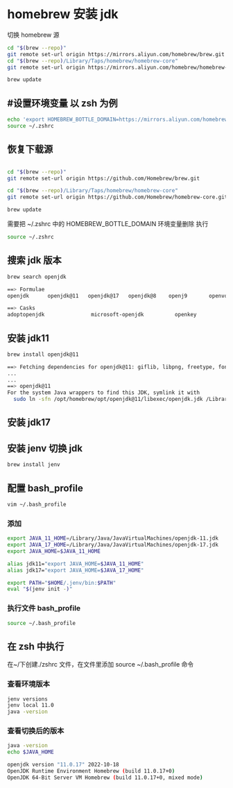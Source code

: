 # homebrew 安装 jdk

切换 homebrew 源

```sh
cd "$(brew --repo)"
git remote set-url origin https://mirrors.aliyun.com/homebrew/brew.git
cd "$(brew --repo)/Library/Taps/homebrew/homebrew-core"
git remote set-url origin https://mirrors.aliyun.com/homebrew/homebrew-core.git

brew update

```

## #设置环境变量 以 zsh 为例

```sh
echo 'export HOMEBREW_BOTTLE_DOMAIN=https://mirrors.aliyun.com/homebrew/homebrew-bottles' >> ~/.zshrc
source ~/.zshrc
```

## 恢复下载源

```sh

cd "$(brew --repo)"
git remote set-url origin https://github.com/Homebrew/brew.git

cd "$(brew --repo)/Library/Taps/homebrew/homebrew-core"
git remote set-url origin https://github.com/Homebrew/homebrew-core.git

brew update
```

需要把 ~/.zshrc 中的 HOMEBREW_BOTTLE_DOMAIN 环境变量删除
执行

```sh
source ~/.zshrc
```

## 搜索 jdk 版本

```sh
brew search openjdk
```

```sh
==> Formulae
openjdk      openjdk@11   openjdk@17   openjdk@8    openj9       openvdb

==> Casks
adoptopenjdk               microsoft-openjdk          openkey
```

## 安装 jdk11

```sh
brew install openjdk@11
```

```sh
==> Fetching dependencies for openjdk@11: giflib, libpng, freetype, fontconfig, pcre2, gettext, glib, xorgproto, libxau, libxdmcp, libxcb, libx11, libxext, libxrender, lzo, pixman, cairo, graphite2, icu4c, harfbuzz, jpeg-turbo, lz4, xz, zstd, libtiff and little-cms2
...
...
==> openjdk@11
For the system Java wrappers to find this JDK, symlink it with
  sudo ln -sfn /opt/homebrew/opt/openjdk@11/libexec/openjdk.jdk /Library/Java/JavaVirtualMachines/openjdk-11.jdk
```

## 安装 jdk17

## 安装 jenv 切换 jdk

```sh
brew install jenv
```

## 配置 bash_profile

```sh
vim ~/.bash_profile
```

### 添加

```sh
export JAVA_11_HOME=/Library/Java/JavaVirtualMachines/openjdk-11.jdk
export JAVA_17_HOME=/Library/Java/JavaVirtualMachines/openjdk-17.jdk
export JAVA_HOME=$JAVA_11_HOME

alias jdk11="export JAVA_HOME=$JAVA_11_HOME"
alias jdk17="export JAVA_HOME=$JAVA_17_HOME"

export PATH="$HOME/.jenv/bin:$PATH"
eval "$(jenv init -)"
```

### 执行文件 bash_profile

```sh
source ~/.bash_profile
```

## 在 zsh 中执行

在~/下创建./zshrc 文件，在文件里添加 source ~/.bash_profile 命令

### 查看环境版本

```sh
jenv versions
jenv local 11.0
java -version
```

### 查看切换后的版本

```sh
java -version
echo $JAVA_HOME
```

```sh
openjdk version "11.0.17" 2022-10-18
OpenJDK Runtime Environment Homebrew (build 11.0.17+0)
OpenJDK 64-Bit Server VM Homebrew (build 11.0.17+0, mixed mode)
```
